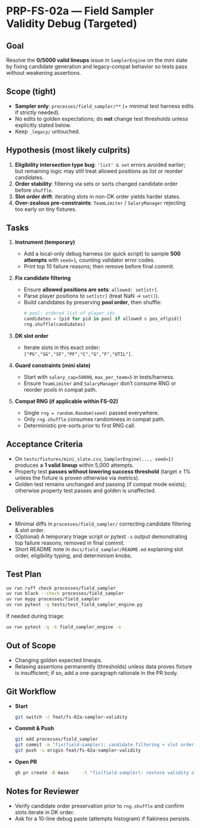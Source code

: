 # PRP-FS-02a — Field Sampler Validity Debug (Targeted)

## Goal
Resolve the **0/5000 valid lineups** issue in `SamplerEngine` on the mini slate by fixing candidate generation and legacy-compat behavior so tests pass without weakening assertions.

## Scope (tight)
- **Sampler only**: `processes/field_sampler/**` (+ minimal test harness edits if strictly needed).
- No edits to golden expectations; do **not** change test thresholds unless explicitly stated below.
- Keep `_legacy/` untouched.

## Hypothesis (most likely culprits)
1. **Eligibility intersection type bug**: `'list' & set` errors avoided earlier; but remaining logic may still treat allowed positions as list or reorder candidates.
2. **Order stability**: filtering via sets or sorts changed candidate order before `shuffle`.
3. **Slot order drift**: iterating slots in non-DK order yields harder states.
4. **Over-zealous pre-constraints**: `TeamLimiter` / `SalaryManager` rejecting too early on tiny fixtures.

## Tasks
1) **Instrument (temporary)**
   - Add a local-only debug harness (or quick script) to sample **500 attempts** with `seed=1`, counting validator error codes.
   - Print top 10 failure reasons; then remove before final commit.

2) **Fix candidate filtering**
   - Ensure **allowed positions are sets**: `allowed: set[str]`.
   - Parse player positions to `set[str]` (treat NaN → `set()`).
   - Build candidates by preserving **pool order**, then shuffle:
     ```py
     # pool: ordered list of player_ids
     candidates = [pid for pid in pool if allowed & pos_of(pid)]
     rng.shuffle(candidates)
     ```

3) **DK slot order**
   - Iterate slots in this exact order: `["PG","SG","SF","PF","C","G","F","UTIL"]`.

4) **Guard constraints (mini slate)**
   - Start with `salary_cap=50000`, `max_per_team=5` in tests/harness.
   - Ensure `TeamLimiter` and `SalaryManager` don’t consume RNG or reorder pools in compat path.

5) **Compat RNG (if applicable within FS-02)**
   - Single `rng = random.Random(seed)` passed everywhere.
   - Only `rng.shuffle` consumes randomness in compat path.
   - Deterministic pre-sorts prior to first RNG call.

## Acceptance Criteria
- On `tests/fixtures/mini_slate.csv`, `SamplerEngine(..., seed=1)` produces **≥ 1 valid lineup** within 5,000 attempts.
- Property test **passes without lowering success threshold** (target ≥ 1% unless the fixture is proven otherwise via metrics).
- Golden test remains unchanged and passing (if compat mode exists); otherwise property test passes and golden is unaffected.

## Deliverables
- Minimal diffs in `processes/field_sampler/` correcting candidate filtering & slot order.
- (Optional) A temporary triage script or pytest `-s` output demonstrating top failure reasons; removed in final commit.
- Short README note in `docs/field_sampler/README.md` explaining slot order, eligibility typing, and determinism knobs.

## Test Plan
```bash
uv run ruff check processes/field_sampler
uv run black --check processes/field_sampler
uv run mypy processes/field_sampler
uv run pytest -q tests/test_field_sampler_engine.py
```
If needed during triage:
```bash
uv run pytest -q -k field_sampler_engine -s
```

## Out of Scope
- Changing golden expected lineups.
- Relaxing assertions permanently (thresholds) unless data proves fixture is insufficient; if so, add a one-paragraph rationale in the PR body.

## Git Workflow
- **Start**
  ```bash
  git switch -c feat/fs-02a-sampler-validity
  ```
- **Commit & Push**
  ```bash
  git add processes/field_sampler
  git commit -m "fix(field-sampler): candidate filtering + slot order for valid outputs (PRP-FS-02a)"
  git push -u origin feat/fs-02a-sampler-validity
  ```
- **Open PR**
  ```bash
  gh pr create -B main     -t "fix(field-sampler): restore validity on mini slate (PRP-FS-02a)"     -F docs/PRPs/PRP-FS-02a-Sampler-Validity-Debug.md
  ```

## Notes for Reviewer
- Verify candidate order preservation prior to `rng.shuffle` and confirm slots iterate in DK order.
- Ask for a 10-line debug paste (attempts histogram) if flakiness persists.
